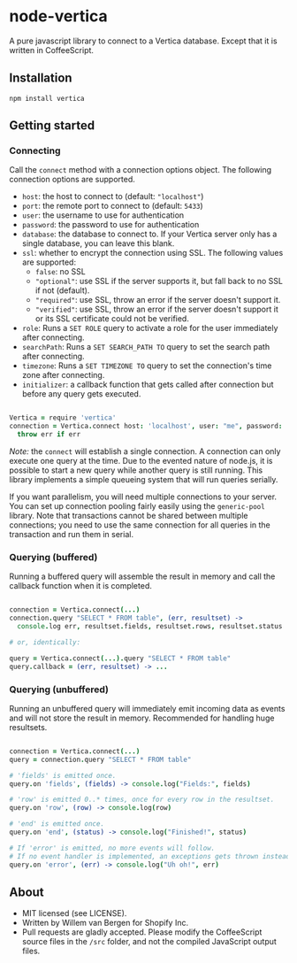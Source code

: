 # node-vertica

A pure javascript library to connect to a Vertica database. Except that it is written in CoffeeScript.

## Installation

    npm install vertica

## Getting started

### Connecting

Call the `connect` method with a connection options object. The following connection 
options are supported.

- `host`: the host to connect to (default: `"localhost"`)
- `port`: the remote port to connect to (default: `5433`)
- `user`: the username to use for authentication
- `password`: the password to use for authentication
- `database`: the database to connect to. If your Vertica server only has a single
  database, you can leave this blank.
- `ssl`: whether to encrypt the connection using SSL. The following values are supported:
    - `false`: no SSL
    - `"optional"`: use SSL if the server supports it, but fall back to no SSL if not (default).
    - `"required"`: use SSL, throw an error if the server doesn't support it.
    - `"verified"`: use SSL, throw an error if the server doesn't support it or its SSL 
      certificate could not be verified.
- `role`: Runs a `SET ROLE` query to activate a role for the user immediately after connecting.
- `searchPath`: Runs a `SET SEARCH_PATH TO` query to set the search path after connecting. 
- `timezone`: Runs a `SET TIMEZONE TO` query to set the connection's time zone after connecting.
- `initializer`: a callback function that gets called after connection but before any query 
  gets executed.

```coffeescript

Vertica = require 'vertica'
connection = Vertica.connect host: 'localhost', user: "me", password: 'secret', (err) ->
  throw err if err
```

*Note:* the `connect` will establish a single connection. A connection can only execute
one query at the time. Due to the evented nature of node.js, it is possible to start a new
query while another query is still running. This library implements a simple queueing 
system that will run queries serially.

If you want parallelism, you will need multiple connections to your server. You can set up
connection pooling fairly easily using the `generic-pool` library. Note that transactions
cannot be shared between multiple connections; you need to use the same connection for all 
queries in the transaction and run them in serial.

### Querying (buffered)

Running a buffered query will assemble the result in memory and call the callback 
function when it is completed.

```coffeescript

connection = Vertica.connect(...)
connection.query "SELECT * FROM table", (err, resultset) ->
  console.log err, resultset.fields, resultset.rows, resultset.status

# or, identically:

query = Vertica.connect(...).query "SELECT * FROM table"
query.callback = (err, resultset) -> ...
```

### Querying (unbuffered)
 
Running an unbuffered query will immediately emit incoming data as events and
will not store the result in memory. Recommended for handling huge resultsets.

```coffeescript

connection = Vertica.connect(...)
query = connection.query "SELECT * FROM table"

# 'fields' is emitted once.
query.on 'fields', (fields) -> console.log("Fields:", fields)

# 'row' is emitted 0..* times, once for every row in the resultset.
query.on 'row', (row) -> console.log(row)

# 'end' is emitted once.
query.on 'end', (status) -> console.log("Finished!", status)

# If 'error' is emitted, no more events will follow.
# If no event handler is implemented, an exceptions gets thrown instead.
query.on 'error', (err) -> console.log("Uh oh!", err)
```

## About

- MIT licensed (see LICENSE).
- Written by Willem van Bergen for Shopify Inc.
- Pull requests are gladly accepted. Please modify the CoffeeScript source files
  in the `/src` folder, and not the compiled JavaScript output files.
